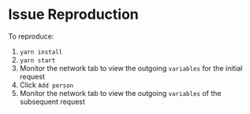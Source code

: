 # Issue Reproduction

To reproduce:

1. `yarn install`
2. `yarn start`
3. Monitor the network tab to view the outgoing `variables` for the initial request
4. Click `Add person`
5. Monitor the network tab to view the outgoing `variables` of the subsequent request
